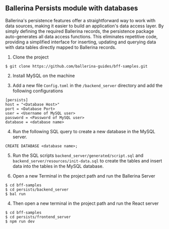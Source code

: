 ## Ballerina Persists module with databases

Ballerina's persistence features offer a straightforward way to work with data sources, making it easier to build an application's data access layer. By simply defining the required Ballerina records, the persistence package auto-generates all data access functions. This eliminates repetitive code, providing a simplified interface for inserting, updating and querying data with data tables directly mapped to Ballerina records.

1. Clone the project 

```
$ git clone https://github.com/ballerina-guides/bff-samples.git
```

2. Install MySQL on the machine

3. Add a new file `Config.toml` in the `/backend_server` directory and add the following configurations

```
[persists]
host = "<Database Host>"
port = <Database Port>
user = <Username of MySQL user>
password = <Password of MySQL user>
database = <database name>
```

4. Run the following SQL query to create a new database in the MySQL server.

```
CREATE DATABASE <database name>;
```

5. Run the SQL scripts `backend_server/generated/script.sql` and `backend_server/resources/init-data.sql` to create the tables and insert data into the tables in the MySQL database.

6. Open a new Terminal in the project path and run the Ballerina Server

```
$ cd bff-samples
$ cd persists/backend_server
$ bal run
```

4. Then open a new terminal in the project path and run the React server

```
$ cd bff-samples
$ cd persists/frontend_server
$ npm run dev
```
